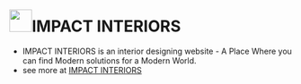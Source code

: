 # <img src="/images/logo-removebg-preview.png" height="40">IMPACT INTERIORS

- IMPACT INTERIORS is an interior designing website - A Place Where you can find Modern solutions for a Modern World.
- see more at [IMPACT INTERIORS](https://impactinteriors.onrender.com/)
